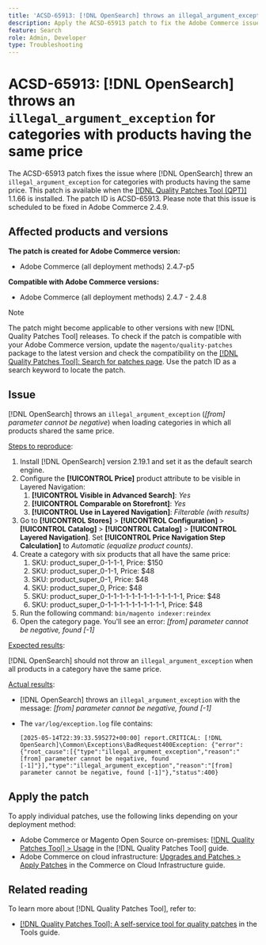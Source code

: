 ```yaml
---
title: 'ACSD-65913: [!DNL OpenSearch] throws an illegal_argument_exception for categories with products having the same price'
description: Apply the ACSD-65913 patch to fix the Adobe Commerce issue where [!DNL Opensearch] is throwing an illegal_argument_exception ("[from] parameter cannot be negative") on the categories containing all products with the same price.
feature: Search
role: Admin, Developer
type: Troubleshooting
---
```


# ACSD-65913: [!DNL OpenSearch] throws an `illegal_argument_exception` for categories with products having the same price

The ACSD-65913 patch fixes the issue where [!DNL OpenSearch] threw an `illegal_argument_exception` for categories with products having the same price. This patch is available when the [[!DNL Quality Patches Tool (QPT)]](/help/tools/quality-patches-tool/quality-patches-tool-to-self-serve-quality-patches.md) 1.1.66 is installed. The patch ID is ACSD-65913. Please note that this issue is scheduled to be fixed in Adobe Commerce 2.4.9.

## Affected products and versions

**The patch is created for Adobe Commerce version:**

* Adobe Commerce (all deployment methods) 2.4.7-p5

**Compatible with Adobe Commerce versions:**

* Adobe Commerce (all deployment methods) 2.4.7 - 2.4.8

>[!NOTE]
>
>The patch might become applicable to other versions with new [!DNL Quality Patches Tool] releases. To check if the patch is compatible with your Adobe Commerce version, update the `magento/quality-patches` package to the latest version and check the compatibility on the [[!DNL Quality Patches Tool]: Search for patches page](https://experienceleague.adobe.com/tools/commerce-quality-patches/index.html). Use the patch ID as a search keyword to locate the patch.

## Issue

[!DNL OpenSearch] throws an `illegal_argument_exception` (*[from] parameter cannot be negative*) when loading categories in which all products shared the same price.

<u>Steps to reproduce</u>:

1. Install [!DNL OpenSearch] version 2.19.1 and set it as the default search engine.
1. Configure the **[!UICONTROL Price]** product attribute to be visible in Layered Navigation:
    1. **[!UICONTROL Visible in Advanced Search]**: *Yes*
    1. **[!UICONTROL Comparable on Storefront]**: *Yes*
    1. **[!UICONTROL Use in Layered Navigation]**: *Filterable (with results)*
1. Go to **[!UICONTROL Stores]** > **[!UICONTROL Configuration]** > **[!UICONTROL Catalog]** > **[!UICONTROL Catalog]** > **[!UICONTROL Layered Navigation]**. Set **[!UICONTROL Price Navigation Step Calculation]** to *Automatic (equalize product counts)*.
1. Create a category with six products that all have the same price:
    1. SKU: product_super_0-1-1-1, Price: $150
    1. SKU: product_super_0-1-1, Price: $48
    1. SKU: product_super_0-1, Price: $48
    1. SKU: product_super_0, Price: $48
    1. SKU: product_super_0-1-1-1-1-1-1-1-1-1-1-1-1-1, Price: $48
    1. SKU: product_super_0-1-1-1-1-1-1-1-1-1-1, Price: $48
1. Run the following command:
    `bin/magento indexer:reindex`
1. Open the category page. You'll see an error:
    *[from] parameter cannot be negative, found [-1]*

<u>Expected results</u>:

[!DNL OpenSearch] should not throw an `illegal_argument_exception` when all products in a category have the same price.

<u>Actual results</u>:

* [!DNL OpenSearch] throws an `illegal_argument_exception` with the message:
    *[from] parameter cannot be negative, found [-1]*

* The `var/log/exception.log` file contains:

    ```
    [2025-05-14T22:39:33.595272+00:00] report.CRITICAL: [!DNL OpenSearch]\Common\Exceptions\BadRequest400Exception: {"error":{"root_cause":[{"type":"illegal_argument_exception","reason":"[from] parameter cannot be negative, found [-1]"}],"type":"illegal_argument_exception","reason":"[from] parameter cannot be negative, found [-1]"},"status":400}
    ```

## Apply the patch

To apply individual patches, use the following links depending on your deployment method:

* Adobe Commerce or Magento Open Source on-premises: [[!DNL Quality Patches Tool] > Usage](/help/tools/quality-patches-tool/usage.md) in the [!DNL Quality Patches Tool] guide.
* Adobe Commerce on cloud infrastructure: [Upgrades and Patches > Apply Patches](https://experienceleague.adobe.com/docs/commerce-cloud-service/user-guide/develop/upgrade/apply-patches.html) in the Commerce on Cloud Infrastructure guide.

## Related reading

To learn more about [!DNL Quality Patches Tool], refer to:

* [[!DNL Quality Patches Tool]: A self-service tool for quality patches](/help/tools/quality-patches-tool/quality-patches-tool-to-self-serve-quality-patches.md) in the Tools guide.
